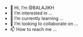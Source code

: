 - 👋 Hi, I’m @BALAJIKH
- 👀 I’m interested in ...
- 🌱 I’m currently learning ...
- 💞️ I’m looking to collaborate on ...
- 📫 How to reach me ...

<!---
BALAJIKH/BALAJIKH is a ✨ special ✨ repository because its `README.md` (this file) appears on your GitHub profile.
You can click the Preview link to take a look at your changes.
--->
